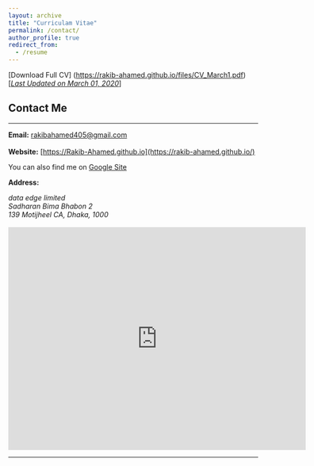```yaml
---
layout: archive
title: "Curriculam Vitae"
permalink: /contact/
author_profile: true
redirect_from:
  - /resume
---
```



[Download Full CV] (https://rakib-ahamed.github.io/files/CV_March1.pdf) [<ins>*Last Updated on March 01, 2020*</ins>]

## Contact Me
-------------

**Email:** rakibahamed405@gmail.com<br /> 
 <br /> 
**Website:** [https://Rakib-Ahamed.github.io](https://rakib-ahamed.github.io/) <br />

You can also find me on [Google Site](https://sites.google.com/view/rakibahamed/)


**Address:**
<address>
data edge limited <br /> 
Sadharan Bima Bhabon 2 <br /> 
139 Motijheel CA, Dhaka, 1000 <br /> 
</address>
<br /> 

<iframe src="https://www.google.com/maps/embed?pb=!1m18!1m12!1m3!1d3652.4895936911407!2d90.41510271524943!3d23.729914395474893!2m3!1f0!2f0!3f0!3m2!1i1024!2i768!4f13.1!3m3!1m2!1s0x3755b85a2b1014c1%3A0x2ed54115c0dd93c2!2sdata%20edge%20limited%2C%20Motijheel!5e0!3m2!1sen!2sbd!4v1594486230192!5m2!1sen!2sbd" width="600" height="450" frameborder="0" style="border:0;" allowfullscreen="" aria-hidden="false" tabindex="0"></iframe>


__________________________________________________________
